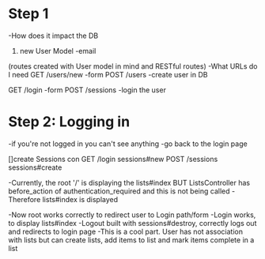 # Step 1
-How does it impact the DB
  1. new User Model
  -email

(routes created with User model in mind and RESTful routes)
-What URLs do I need
  GET /users/new -form
  POST /users -create user in DB

  GET /login -form
  POST /sessions -login the user

# Step 2: Logging in
-if you're not logged in you can't see anything
-go back to the login page

[]create Sessions con
GET /login sessions#new
POST /sessions sessions#create

-Currently, the root '/' is displaying the lists#index BUT ListsController has before_action of
 authentication_required and this is not being called
-Therefore lists#index is displayed

-Now root works correctly to redirect user to Login path/form
-Login works, to display lists#index
-Logout built with sessions#destroy, correctly logs out and redirects to login page
-This is a cool part.  User has not association with lists but can create lists, add items to list and mark
 items complete in a list
